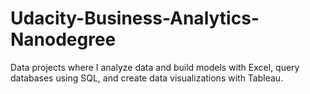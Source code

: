 # Udacity-Business-Analytics-Nanodegree
Data projects where I analyze data and build models with Excel, query databases using SQL, and create data visualizations with Tableau.
